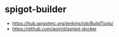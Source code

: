 # spigot-builder

- <https://hub.spigotmc.org/jenkins/job/BuildTools/>
- <https://github.com/aoirint/spigot-docker>
